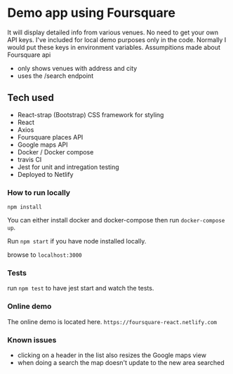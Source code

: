 # Demo app using Foursquare

It will display detailed info from various venues.
No need to get your own API keys. I've included for local demo purposes only in the code. Normally I would put these keys in environment variables.
Assumpitions made about Foursquare api
 - only shows venues with address and city
 - uses the /search endpoint 

## Tech used
- React-strap (Bootstrap) CSS framework for styling
- React
- Axios
- Foursquare places API
- Google maps API
- Docker / Docker compose
- travis CI
- Jest for unit and intregation testing
- Deployed to Netlify


### How to run locally
 `npm install`

 You can either install docker and docker-compose then run `docker-compose up`.

 Run `npm start` if you have node installed locally.

 browse to `localhost:3000`


### Tests 
run `npm test` to have jest start and watch the tests.

### Online demo
The online demo is located here.
`https://foursquare-react.netlify.com`

### Known issues
 - clicking on a header in the list also resizes the Google maps view
 - when doing a search the map doesn't update to the new area searched
